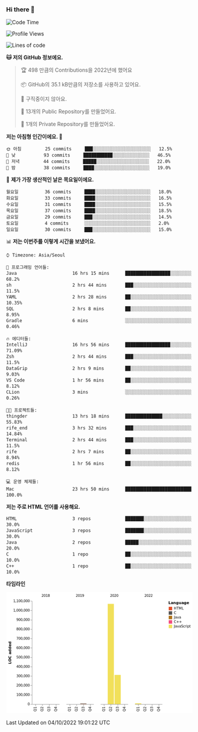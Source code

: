 ### Hi there 👋

<!--
**otm0937/otm0937** is a ✨ _special_ ✨ repository because its `README.md` (this file) appears on your GitHub profile.

Here are some ideas to get you started:

- 🔭 I’m currently working on ...
- 🌱 I’m currently learning ...
- 👯 I’m looking to collaborate on ...
- 🤔 I’m looking for help with ...
- 💬 Ask me about ...
- 📫 How to reach me: ...
- 😄 Pronouns: ...
- ⚡ Fun fact: ...
-->

  <!--START_SECTION:waka-->
![Code Time](http://img.shields.io/badge/Code%20Time-440%20hrs%2019%20mins-blue)

![Profile Views](http://img.shields.io/badge/Profile%20Views-0-blue)

![Lines of code](https://img.shields.io/badge/%EC%A0%80%EB%8A%94%20%EC%97%AC%ED%83%9C%EA%B9%8C%EC%A7%80%20-1%20Million%20%EC%A4%84%EC%9D%98%20%EC%BD%94%EB%93%9C%EB%A5%BC%20%EC%9E%91%EC%84%B1%ED%96%88%EC%96%B4%EC%9A%94.-blue)

**🐱 저의 GitHub 정보에요.** 

> 🏆 498 만큼의 Contributions을 2022년에 했어요
 > 
> 📦 GitHub의 35.1 kB만큼의 저장소를 사용하고 있어요. 
 > 
> 🚫 구직중이지 않아요.
 > 
> 📜 13개의 Public Repository를 만들었어요. 
 > 
> 🔑 1개의 Private Repository를 만들었어요. 
 > 
**저는 아침형 인간이에요. 🐤** 

```text
🌞 아침         25 commits     ███░░░░░░░░░░░░░░░░░░░░░░   12.5% 
🌆 낮　         93 commits     ███████████░░░░░░░░░░░░░░   46.5% 
🌃 저녁         44 commits     █████░░░░░░░░░░░░░░░░░░░░   22.0% 
🌙 밤　         38 commits     ████░░░░░░░░░░░░░░░░░░░░░   19.0%

```
📅 **제가 가장 생산적인 날은 목요일이에요.** 

```text
월요일          36 commits     ████░░░░░░░░░░░░░░░░░░░░░   18.0% 
화요일          33 commits     ████░░░░░░░░░░░░░░░░░░░░░   16.5% 
수요일          31 commits     ████░░░░░░░░░░░░░░░░░░░░░   15.5% 
목요일          37 commits     ████░░░░░░░░░░░░░░░░░░░░░   18.5% 
금요일          29 commits     ███░░░░░░░░░░░░░░░░░░░░░░   14.5% 
토요일          4 commits      ░░░░░░░░░░░░░░░░░░░░░░░░░   2.0% 
일요일          30 commits     ███░░░░░░░░░░░░░░░░░░░░░░   15.0%

```


📊 **저는 이번주를 이렇게 시간을 보냈어요.** 

```text
⌚︎ Timezone: Asia/Seoul

💬 프로그래밍 언어들: 
Java                     16 hrs 15 mins      █████████████████░░░░░░░░   68.2% 
sh                       2 hrs 44 mins       ███░░░░░░░░░░░░░░░░░░░░░░   11.5% 
YAML                     2 hrs 28 mins       ██░░░░░░░░░░░░░░░░░░░░░░░   10.35% 
SQL                      2 hrs 8 mins        ██░░░░░░░░░░░░░░░░░░░░░░░   8.95% 
Gradle                   6 mins              ░░░░░░░░░░░░░░░░░░░░░░░░░   0.46%

🔥 에디터들: 
IntelliJ                 16 hrs 56 mins      █████████████████░░░░░░░░   71.09% 
Zsh                      2 hrs 44 mins       ███░░░░░░░░░░░░░░░░░░░░░░   11.5% 
DataGrip                 2 hrs 9 mins        ██░░░░░░░░░░░░░░░░░░░░░░░   9.03% 
VS Code                  1 hr 56 mins        ██░░░░░░░░░░░░░░░░░░░░░░░   8.12% 
CLion                    3 mins              ░░░░░░░░░░░░░░░░░░░░░░░░░   0.26%

🐱‍💻 프로젝트들: 
thingder                 13 hrs 18 mins      ██████████████░░░░░░░░░░░   55.83% 
rife_end                 3 hrs 32 mins       ███░░░░░░░░░░░░░░░░░░░░░░   14.84% 
Terminal                 2 hrs 44 mins       ███░░░░░░░░░░░░░░░░░░░░░░   11.5% 
rife                     2 hrs 7 mins        ██░░░░░░░░░░░░░░░░░░░░░░░   8.94% 
redis                    1 hr 56 mins        ██░░░░░░░░░░░░░░░░░░░░░░░   8.12%

💻 운영 체제들: 
Mac                      23 hrs 50 mins      █████████████████████████   100.0%

```

**저는 주로 HTML 언어를 사용해요.** 

```text
HTML                     3 repos             ███████░░░░░░░░░░░░░░░░░░   30.0% 
JavaScript               3 repos             ███████░░░░░░░░░░░░░░░░░░   30.0% 
Java                     2 repos             █████░░░░░░░░░░░░░░░░░░░░   20.0% 
C                        1 repo              ██░░░░░░░░░░░░░░░░░░░░░░░   10.0% 
C++                      1 repo              ██░░░░░░░░░░░░░░░░░░░░░░░   10.0%

```


**타임라인**

![Chart not found](https://raw.githubusercontent.com/otm0937/otm0937/main/charts/bar_graph.png) 


 Last Updated on 04/10/2022 19:01:22 UTC
<!--END_SECTION:waka-->
